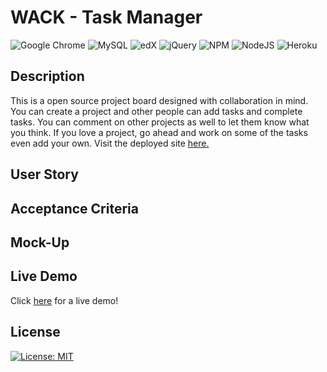 # WACK - Task Manager
![Google Chrome](https://img.shields.io/badge/Google%20Chrome-4285F4?style=for-the-badge&logo=GoogleChrome&logoColor=white)
![MySQL](https://img.shields.io/badge/mysql-%2300f.svg?style=for-the-badge&logo=mysql&logoColor=white)
![edX](https://img.shields.io/badge/edX-%2302262B.svg?style=for-the-badge&logo=edX&logoColor=white)
![jQuery](https://img.shields.io/badge/jquery-%230769AD.svg?style=for-the-badge&logo=jquery&logoColor=white)
![NPM](https://img.shields.io/badge/NPM-%23CB3837.svg?style=for-the-badge&logo=npm&logoColor=white)
![NodeJS](https://img.shields.io/badge/node.js-6DA55F?style=for-the-badge&logo=node.js&logoColor=white)
![Heroku](https://img.shields.io/badge/heroku-%23430098.svg?style=for-the-badge&logo=heroku&logoColor=white)

## Description
This is a open source project board designed with collaboration in mind. You can create a project and other people can add tasks and complete tasks. You can comment on other projects as well to let them know what you think. If you love a project, go ahead and work on some of the tasks even add your own. Visit the deployed site [here.](https://blooming-beyond-30251-89ceb9e97d3f.herokuapp.com/)
## User Story

## Acceptance Criteria

## Mock-Up

## Live Demo
Click [here](https://drive.google.com/file/d/1YmUcCWd5chjjUXFOy9F4Ywi-cokgU5fd/view) for a live demo!
## License

[![License: MIT](https://img.shields.io/badge/License-MIT-yellow.svg)](https://opensource.org/licenses/MIT)
